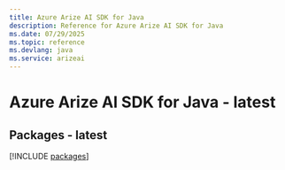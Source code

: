 ```yaml
---
title: Azure Arize AI SDK for Java
description: Reference for Azure Arize AI SDK for Java
ms.date: 07/29/2025
ms.topic: reference
ms.devlang: java
ms.service: arizeai
---
```

# Azure Arize AI SDK for Java - latest
## Packages - latest
[!INCLUDE [packages](arize-ai-index.md)]
